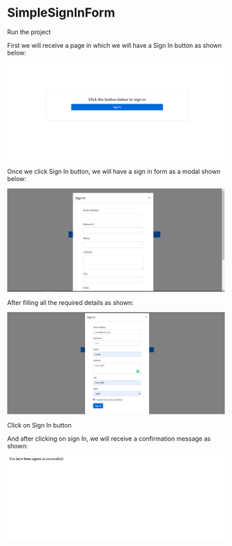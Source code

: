 # SimpleSignInForm

Run the project

First we will receive a page in which we will have a Sign In button as shown below:

![](images/img1.png)

Once we click Sign In button, we will have a sign in form as a modal shown below:

![](images/img2.png)

After filling all the required details as shown:

![](images/img3.png)

Click on Sign In button

And after clicking on sign In, we will receive a confirmation message as shown:

![](images/img4.png)
